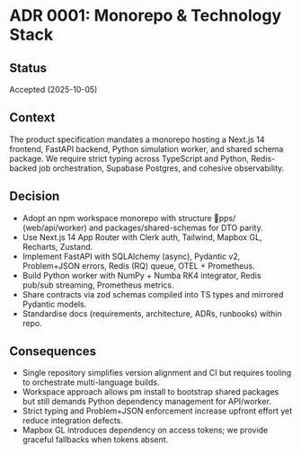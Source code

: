 # ADR 0001: Monorepo & Technology Stack

## Status
Accepted (2025-10-05)

## Context
The product specification mandates a monorepo hosting a Next.js 14 frontend, FastAPI backend, Python simulation worker, and shared schema package. We require strict typing across TypeScript and Python, Redis-backed job orchestration, Supabase Postgres, and cohesive observability.

## Decision
- Adopt an npm workspace monorepo with structure pps/ (web/api/worker) and packages/shared-schemas for DTO parity.
- Use Next.js 14 App Router with Clerk auth, Tailwind, Mapbox GL, Recharts, Zustand.
- Implement FastAPI with SQLAlchemy (async), Pydantic v2, Problem+JSON errors, Redis (RQ) queue, OTEL + Prometheus.
- Build Python worker with NumPy + Numba RK4 integrator, Redis pub/sub streaming, Prometheus metrics.
- Share contracts via zod schemas compiled into TS types and mirrored Pydantic models.
- Standardise docs (requirements, architecture, ADRs, runbooks) within repo.

## Consequences
- Single repository simplifies version alignment and CI but requires tooling to orchestrate multi-language builds.
- Workspace approach allows 
pm install to bootstrap shared packages but still demands Python dependency management for API/worker.
- Strict typing and Problem+JSON enforcement increase upfront effort yet reduce integration defects.
- Mapbox GL introduces dependency on access tokens; we provide graceful fallbacks when tokens absent.
